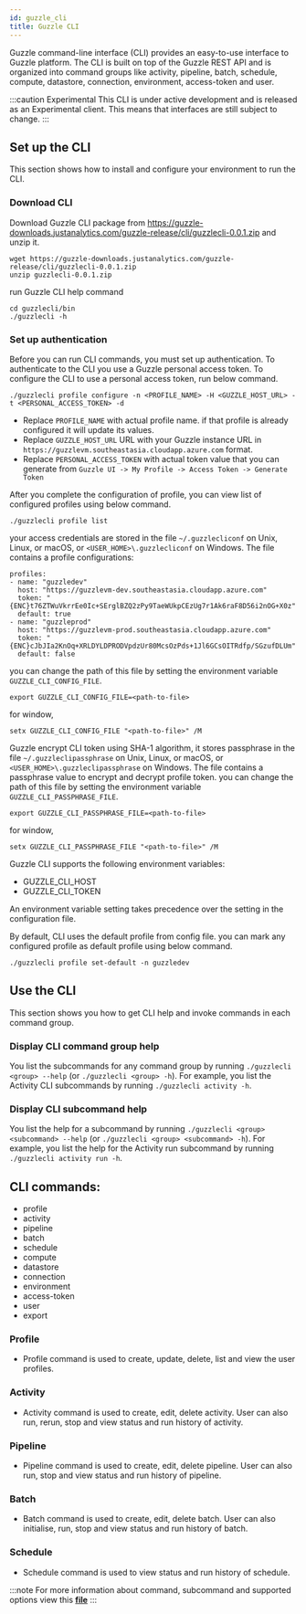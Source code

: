 ```yaml
---
id: guzzle_cli
title: Guzzle CLI
---
```



Guzzle command-line interface (CLI) provides an easy-to-use interface to Guzzle platform. The CLI is built on top of the Guzzle REST API and is organized into command groups like activity, pipeline, batch, schedule, compute, datastore, connection, environment, access-token and user.

:::caution Experimental
This CLI is under active development and is released as an Experimental client. This means that interfaces are still subject to change.
:::

## Set up the CLI
This section shows how to install and configure your environment to run the CLI.


### Download CLI
Download Guzzle CLI package from https://guzzle-downloads.justanalytics.com/guzzle-release/cli/guzzlecli-0.0.1.zip and unzip it.

```
wget https://guzzle-downloads.justanalytics.com/guzzle-release/cli/guzzlecli-0.0.1.zip
unzip guzzlecli-0.0.1.zip
```

run Guzzle CLI help command
```
cd guzzlecli/bin
./guzzlecli -h
```

### Set up authentication
Before you can run CLI commands, you must set up authentication. To authenticate to the CLI you use a Guzzle personal access token.
To configure the CLI to use a personal access token, run below command.

```
./guzzlecli profile configure -n <PROFILE_NAME> -H <GUZZLE_HOST_URL> -t <PERSONAL_ACCESS_TOKEN> -d
```

- Replace `PROFILE_NAME` with actual profile name. if that profile is already configured it will update its values.
- Replace `GUZZLE_HOST_URL` URL with your Guzzle instance URL in `https://guzzlevm.southeastasia.cloudapp.azure.com` format.
- Replace `PERSONAL_ACCESS_TOKEN` with actual token value that you can generate from `Guzzle UI -> My Profile -> Access Token -> Generate Token`

After you complete the configuration of profile, you can view list of configured profiles using below command.

```
./guzzlecli profile list
```

your access credentials are stored in the file `~/.guzzlecliconf` on Unix, Linux, or macOS, or `<USER_HOME>\.guzzlecliconf` on Windows. The file contains a profile configurations:

```
profiles:
- name: "guzzledev"
  host: "https://guzzlevm-dev.southeastasia.cloudapp.azure.com"
  token: "{ENC}t76ZTWuVkrrEe0Ic+SErglBZQ2zPy9TaeWUkpCEzUg7r1Ak6raF8D56i2nOG+X0z"
  default: true
- name: "guzzleprod"
  host: "https://guzzlevm-prod.southeastasia.cloudapp.azure.com"
  token: "{ENC}cJbJIa2KnOq+XRLDYLDPRODVpdzUr80McsOzPds+1Jl6GCsOITRdfp/SGzufDLUm"
  default: false
```

you can change the path of this file by setting the environment variable `GUZZLE_CLI_CONFIG_FILE`.

```
export GUZZLE_CLI_CONFIG_FILE=<path-to-file>
```
for window,
```
setx GUZZLE_CLI_CONFIG_FILE "<path-to-file>" /M
```

Guzzle encrypt CLI token using SHA-1 algorithm, it stores passphrase in the file `~/.guzzleclipassphrase` on Unix, Linux, or macOS, or `<USER_HOME>\.guzzleclipassphrase` on Windows. The file contains a passphrase value to encrypt and decrypt profile token. you can change the path of this file by setting the environment variable `GUZZLE_CLI_PASSPHRASE_FILE`.

```
export GUZZLE_CLI_PASSPHRASE_FILE=<path-to-file>
```
for window,
```
setx GUZZLE_CLI_PASSPHRASE_FILE "<path-to-file>" /M
```


Guzzle CLI supports the following environment variables:
- GUZZLE_CLI_HOST
- GUZZLE_CLI_TOKEN

An environment variable setting takes precedence over the setting in the configuration file.

By default, CLI uses the default profile from config file. you can mark any configured profile as default profile using below command.
```
./guzzlecli profile set-default -n guzzledev
```

## Use the CLI
This section shows you how to get CLI help and invoke commands in each command group.

### Display CLI command group help
You list the subcommands for any command group by running `./guzzlecli <group> --help` (or `./guzzlecli <group> -h`). For example, you list the Activity CLI subcommands by running `./guzzlecli activity -h`.

### Display CLI subcommand help
You list the help for a subcommand by running `./guzzlecli <group> <subcommand> --help` (or `./guzzlecli <group> <subcommand> -h`). For example, you list the help for the Activity run  subcommand by running `./guzzlecli activity run -h`.

## CLI commands: 
- profile
- activity
- pipeline
- batch
- schedule
- compute
- datastore
- connection
- environment
- access-token
- user
- export

### Profile

- Profile command is used to create, update, delete, list and view the user profiles.

### Activity

- Activity command is used to create, edit, delete activity. User can also run, rerun, stop and view status and run history of activity. 

### Pipeline

- Pipeline command is used to create, edit, delete pipeline. User can also run, stop and view status and run history of pipeline.

### Batch

- Batch command is used to create, edit, delete batch. User can also initialise, run, stop and view status and run history of batch.

### Schedule

- Schedule command is used to view status and run history of schedule.

:::note 
For more information about command, subcommand and supported options view this **[file](/documents/guzzle_cli.xlsx)**
:::